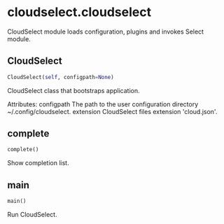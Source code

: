 <h1 id="cloudselect.cloudselect">cloudselect.cloudselect</h1>

CloudSelect module loads configuration, plugins and invokes Select module.
<h2 id="cloudselect.cloudselect.CloudSelect">CloudSelect</h2>

```python
CloudSelect(self, configpath=None)
```
CloudSelect class that bootstraps application.

Attributes:
configpath     The path to the user configuration directory ~/.config/cloudselect.
extension      CloudSelect files extension 'cloud.json'.

<h2 id="cloudselect.cloudselect.complete">complete</h2>

```python
complete()
```
Show completion list.
<h2 id="cloudselect.cloudselect.main">main</h2>

```python
main()
```
Run CloudSelect.
